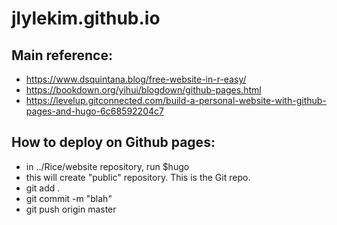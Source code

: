 # jlylekim.github.io

## Main reference: 
- https://www.dsquintana.blog/free-website-in-r-easy/  
- https://bookdown.org/yihui/blogdown/github-pages.html  
- https://levelup.gitconnected.com/build-a-personal-website-with-github-pages-and-hugo-6c68592204c7  

## How to deploy on Github pages:
- in ../Rice/website repository, run $hugo  
- this will create "public" repository. This is the Git repo.  
- git add .
- git commit -m "blah"
- git push origin master

